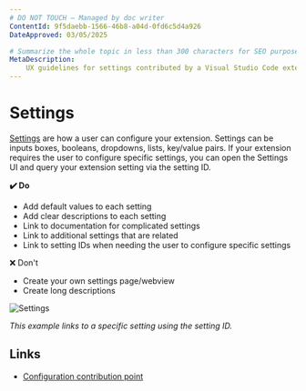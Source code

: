 ```yaml
---
# DO NOT TOUCH — Managed by doc writer
ContentId: 9f5daebb-1566-46b8-a04d-0fd6c5d4a926
DateApproved: 03/05/2025

# Summarize the whole topic in less than 300 characters for SEO purpose
MetaDescription:
    UX guidelines for settings contributed by a Visual Studio Code extension.
---
```


# Settings

[Settings](/api/references/contribution-points#contributes.configuration) are
how a user can configure your extension. Settings can be inputs boxes, booleans,
dropdowns, lists, key/value pairs. If your extension requires the user to
configure specific settings, you can open the Settings UI and query your
extension setting via the setting ID.

**✔️ Do**

- Add default values to each setting
- Add clear descriptions to each setting
- Link to documentation for complicated settings
- Link to additional settings that are related
- Link to setting IDs when needing the user to configure specific settings

❌ Don't

- Create your own settings page/webview
- Create long descriptions

![Settings](images/examples/settings.png)

_This example links to a specific setting using the setting ID._

## Links

- [Configuration contribution point](/api/references/contribution-points#contributes.configuration)

